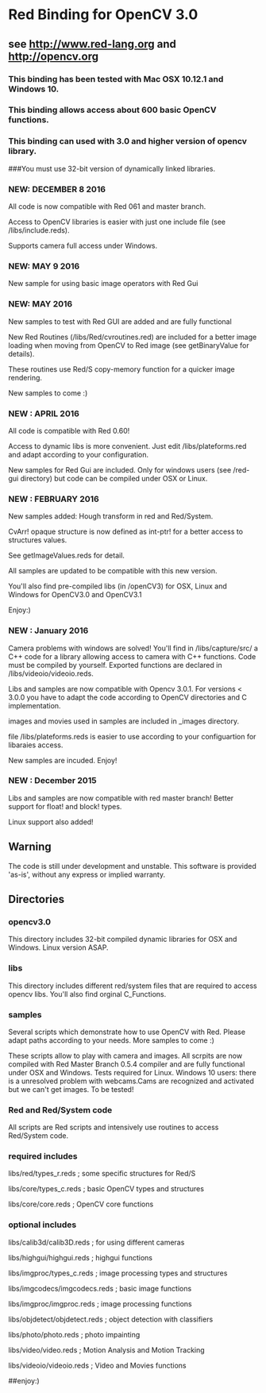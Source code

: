 # Red Binding for OpenCV 3.0 
## see http://www.red-lang.org and http://opencv.org


### This binding has been tested with Mac OSX 10.12.1 and Windows 10.

### This binding allows access about 600 basic OpenCV functions.
### This binding can used with 3.0 and higher version of opencv library.

###You must use 32-bit version of dynamically linked libraries.

### NEW: DECEMBER 8 2016

All code is now compatible with Red 061 and master branch.

Access to OpenCV libraries is easier with just one include file (see /libs/include.reds).

Supports camera full access under Windows.


### NEW: MAY 9 2016

New sample for using basic image operators with Red Gui

### NEW: MAY 2016
New samples to test with Red GUI are added and are fully functional

New Red Routines (/libs/Red/cvroutines.red) are included for a better image loading when moving from OpenCV to Red image (see getBinaryValue for details). 

These routines use Red/S copy-memory function for a quicker image rendering.

New samples to come :)


### NEW : APRIL 2016

All code is compatible with Red 0.60!

Access to dynamic libs is more convenient. Just edit /libs/plateforms.red and adapt according to your configuration.
 
New samples for Red Gui are included. Only for windows users (see /red-gui directory) but code can be compiled under OSX or Linux.


### NEW : FEBRUARY 2016

New samples added: Hough transform in red and Red/System.

CvArr! opaque structure is now defined as int-ptr! for a better access to structures values. 

See getImageValues.reds for detail.

All samples are updated to be compatible with this new version.

You'll also find pre-compiled libs (in /openCV3) for OSX, Linux and Windows for OpenCV3.0 and OpenCV3.1

Enjoy:)
 

### NEW : January 2016
Camera problems with windows are solved! You'll find in /libs/capture/src/ a C++ code for a library allowing access to camera with C++ functions. Code must be compiled by yourself. Exported functions are declared in /libs/videoio/videoio.reds. 

Libs and samples are now compatible with Opencv 3.0.1. For versions < 3.0.0 you have to adapt the code according to OpenCV directories and C implementation.

images and movies used in samples are included in _images directory.

file /libs/plateforms.reds is easier to use according to your configuartion for libaraies access.

New samples are incuded. Enjoy! 

### NEW : December 2015 
Libs and samples are now compatible with red master branch! Better support for float! and block! types.

Linux support also added!

## Warning
The code is still under development and unstable. This software is provided 'as-is', without any express or implied warranty.

## Directories
### opencv3.0
This directory includes 32-bit compiled dynamic libraries for OSX and Windows. Linux version ASAP.
### libs
This directory includes different red/system files that are required to access opencv libs. You'll also find orginal C_Functions.

### samples
Several scripts which demonstrate how to use OpenCV with Red. Please adapt paths according to your needs. More samples to come :)


These scripts allow to play with camera and images.
All scrpits are now compiled with Red Master Branch 0.5.4 compiler and are fully functional under OSX and Windows. Tests required for Linux.
Windows 10 users: there is a unresolved problem with webcams.Cams are recognized and activated but we can't get images. To be tested!


### Red and Red/System code 
All scripts are Red scripts and intensively use routines to access Red/System code.

### required includes 

libs/red/types_r.reds           ; some specific structures for Red/S 

libs/core/types_c.reds          ; basic OpenCV types and structures

libs/core/core.reds             ; OpenCV core functions

### optional includes

libs/calib3d/calib3D.reds		 ; for using different cameras

libs/highgui/highgui.reds       ; highgui functions

libs/imgproc/types_c.reds       ; image processing types and structures

libs/imgcodecs/imgcodecs.reds   ; basic image functions

libs/imgproc/imgproc.reds		 ; image processing functions

libs/objdetect/objdetect.reds	 ; object detection with classifiers

libs/photo/photo.reds			 ; photo impainting

libs/video/video.reds       	 ; Motion Analysis and Motion Tracking 

libs/videoio/videoio.reds       ; Video and Movies functions

##enjoy:)
